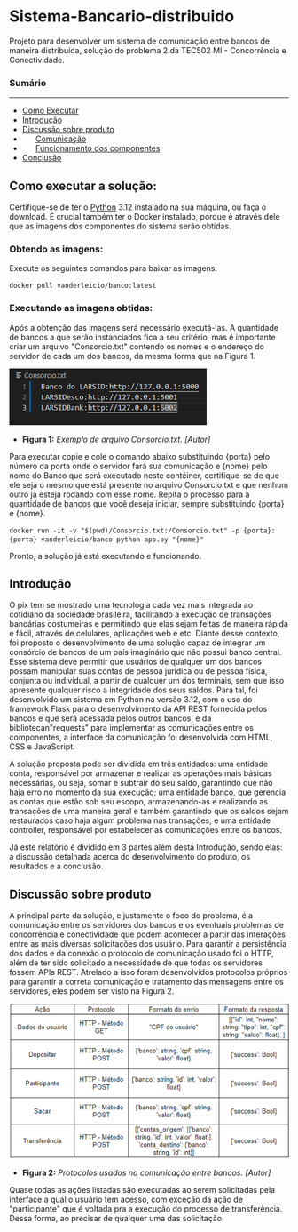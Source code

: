 # Sistema-Bancario-distribuido
Projeto para desenvolver um sistema de comunicação entre bancos de maneira distribuída, solução do problema 2 da TEC502 MI - Concorrência e Conectividade.

### Sumário 
------------
+ [Como Executar](#como-executar-a-solução)
+ [Introdução](#introdução)
+ [Discussão sobre produto](#Discussão-sobre-produto)
+ &nbsp;&nbsp;&nbsp;&nbsp;&nbsp;&nbsp;[Comunicação](#Comunicação)
+ &nbsp;&nbsp;&nbsp;&nbsp;&nbsp;&nbsp;[Funcionamento dos componentes](#Funcionamento-dos-componentes)
+ [Conclusão](#conclusão)

## Como executar a solução:
Certifique-se de ter o [Python](https://www.python.org) 3.12 instalado na sua máquina, ou faça o download. É crucial também ter o Docker instalado, porque é através dele que as imagens dos componentes do sistema serão obtidas.

### Obtendo as imagens:
Execute os seguintes comandos para baixar as imagens:
```
docker pull vanderleicio/banco:latest
```

### Executando as imagens obtidas:
Após a obtenção das imagens será necessário executá-las. A quantidade de bancos a que serão instanciados fica a seu critério, mas é importante criar um arquivo "Consorcio.txt" contendo os nomes e o endereço do servidor de cada um dos bancos, da mesma forma que na Figura 1.

![Consorcio](https://github.com/Vanderleicio/Sistema-Bancario-distribuido/blob/main/imagensREADME/consorcio.png)
- **Figura 1:** *Exemplo de arquivo Consorcio.txt. [Autor]*

Para executar copie e cole o comando abaixo substituindo {porta} pelo número da porta onde o servidor fará sua comunicação e {nome} pelo nome do Banco que será executado neste contêiner, certifique-se de que ele seja o mesmo que está presente no arquivo Consorcio.txt e que nenhum outro já esteja rodando com esse nome. Repita o processo para a quantidade de bancos que você deseja iniciar, sempre substituindo {porta} e {nome}.

```
docker run -it -v "$(pwd)/Consorcio.txt:/Consorcio.txt" -p {porta}:{porta} vanderleicio/banco python app.py "{nome}"
```
Pronto, a solução já está executando e funcionando.

## Introdução

O pix tem se mostrado uma tecnologia cada vez mais integrada ao cotidiano da sociedade brasileira, facilitando a execução de transações bancárias costumeiras e permitindo que elas sejam feitas de maneira rápida e fácil, através de celulares, aplicações web e etc. Diante desse contexto, foi proposto o desenvolvimento de uma solução capaz de integrar um consórcio de bancos de um país imaginário que não possui banco central. Esse sistema deve permitir que usuários de qualquer um dos bancos possam manipular suas contas de pessoa jurídica ou de pessoa física, conjunta ou individual, a partir de qualquer um dos terminais, sem que isso apresente qualquer risco a integridade dos seus saldos. Para tal, foi desenvolvido um sistema em Python na versão 3.12, com o uso do framework Flask para o desenvolvimento da API REST fornecida pelos bancos e que será acessada pelos outros bancos, e da bibliotecan"requests" para implementar as comunicações entre os componentes, a interface da comunicação foi desenvolvida com HTML, CSS e JavaScript.

A solução proposta pode ser dividida em três entidades: uma entidade conta, responsável por armazenar e realizar as operações mais básicas necessárias, ou seja, somar e subtrair do seu saldo, garantindo que não haja erro no momento da sua execução; uma entidade banco, que gerencia as contas que estão sob seu escopo, armazenando-as e realizando as transações de uma maneira geral e também garantindo que os saldos sejam restaurados caso haja algum problema nas transações; e uma entidade controller, responsável por estabelecer as comunicações entre os bancos.

Já este relatório é dividido em 3 partes além desta Introdução, sendo elas: a discussão detalhada acerca do desenvolvimento do produto, os resultados e a conclusão.

## Discussão sobre produto

A principal parte da solução, e justamente o foco do problema, é a comunicação entre os servidores dos bancos e os eventuais problemas de concorrência e conectividade que podem acontecer a partir das interações entre as mais diversas solicitações dos usuário. Para garantir a persistência dos dados e da conexão o protocolo de comunicação usado foi o HTTP, além de ter sido solicitado a necessidade de que todas os servidores fossem APIs REST. Atrelado a isso foram desenvolvidos protocolos próprios para garantir a correta comunicação e tratamento das mensagens entre os servidores, eles podem ser visto na Figura 2.

![Protocolos](https://github.com/Vanderleicio/Sistema-Bancario-distribuido/blob/main/imagensREADME/Protocolos.png)
- **Figura 2:** *Protocolos usados na comunicação entre bancos. [Autor]*

Quase todas as ações listadas são executadas ao serem solicitadas pela interface a qual o usuário tem acesso, com exceção da ação de "participante" que é voltada pra a execução do processo de transferência. Dessa forma, ao precisar de qualquer uma das solicitação 

